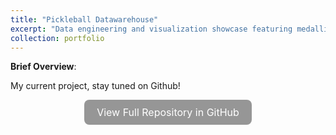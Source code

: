```yaml
---
title: "Pickleball Datawarehouse"
excerpt: "Data engineering and visualization showcase featuring medallion architecture approach for ETL and Tableau<br/><img src='/images/pickleball_data_warehouse.png' width='500' height='300'>"
collection: portfolio
---
```


<b>Brief Overview</b>: 

My current project, stay tuned on Github!


<div style="text-align: center;">
  <a href="https://github.com/k-phantastic/Pickleball_Data_Warehouse" download style="
    background-color:rgb(150, 150, 150);
    color: white;
    padding: 10px 20px;
    border-radius: 8px;
    text-decoration: none;
    font-size: 16px;
    display: inline-block;
    transition: background-color 0.3s ease;
  ">
    View Full Repository in GitHub
  </a>
</div>